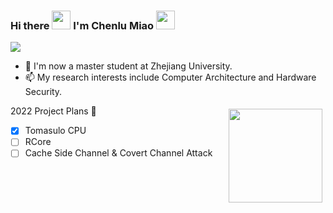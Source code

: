 ### Hi there <img src="https://c.tenor.com/StmGV2_YmjEAAAAi/winking-face-joypixels.gif" width="30" /> I'm Chenlu Miao <img src="https://media.giphy.com/media/hvRJCLFzcasrR4ia7z/giphy.gif" width="30" />

![](https://komarev.com/ghpvc/?username=miaochenlu&color=orange&style=flat-square)
<!--
**miaochenlu/miaochenlu** is a ✨ _special_ ✨ repository because its `README.md` (this file) appears on your GitHub profile.

Here are some ideas to get you started:

- 🔭 I’m currently working on ...
- 🌱 I’m currently learning ...
- 👯 I’m looking to collaborate on ...
- 🤔 I’m looking for help with ...
- 💬 Ask me about ...
- 📫 How to reach me: ...
- 😄 Pronouns: ...
- ⚡ Fun fact: ...
-->


- 🔭 I'm now a master student at Zhejiang University.
- 📫 My research interests include Computer Architecture and Hardware Security.

<img src="https://github-readme-stats.vercel.app/api?username=miaochenlu" height="150" align="right" style="margin: 5px; margin-bottom: 20px;" />

2022 Project Plans 🤔
- [x] Tomasulo CPU
- [ ] RCore
- [ ] Cache Side Channel & Covert Channel Attack
